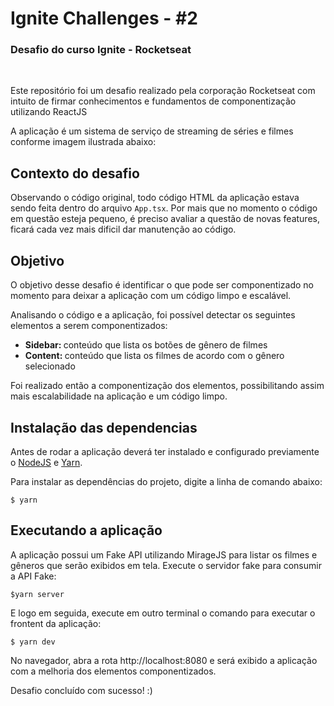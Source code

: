 # **Ignite Challenges - #2**
### Desafio do curso Ignite - Rocketseat
<br>

Este repositório foi um desafio realizado pela corporação Rocketseat com intuito de firmar conhecimentos e fundamentos de componentização utilizando ReactJS

A aplicação é um sistema de serviço de streaming de séries e filmes conforme imagem ilustrada abaixo:

## **Contexto do desafio**

Observando o código original, todo código HTML da aplicação estava sendo feita dentro do arquivo `App.tsx`. Por mais que no momento o código em questão esteja pequeno, é preciso avaliar a questão de novas features, ficará cada vez mais dificil dar manutenção ao código.

## **Objetivo**

O objetivo desse desafio é identificar o que pode ser componentizado no momento para deixar a aplicação com um código limpo e escalável.

Analisando o código e a aplicação, foi possível detectar os seguintes elementos a serem componentizados:

<ul>
    <li><strong>Sidebar: </strong>conteúdo que lista os botões de gênero de filmes</li>
    <li><strong>Content: </strong>conteúdo que lista os filmes de acordo com o gênero selecionado</li>
</ul>


Foi realizado então a componentização dos elementos, possibilitando assim mais escalabilidade na aplicação e um código limpo.

## **Instalação das dependencias**
Antes de rodar a aplicação deverá ter instalado e configurado previamente o <a href="https://nodejs.org/en/">NodeJS</a> e <a href="https://yarnpkg.com/">Yarn</a>. 


Para instalar as dependências do projeto, digite a linha de comando abaixo:

`$ yarn`


## Executando a aplicação

A aplicação possui um Fake API utilizando MirageJS para listar os filmes e gêneros que serão exibidos em tela.
Execute o servidor fake para consumir a API Fake:

`$yarn server`

E logo em seguida, execute em outro terminal o comando para executar o frontent da aplicação:

`$ yarn dev`


No navegador, abra a rota http://localhost:8080 e será exibido a aplicação com a melhoria dos elementos componentizados.


Desafio concluído com sucesso! :)

